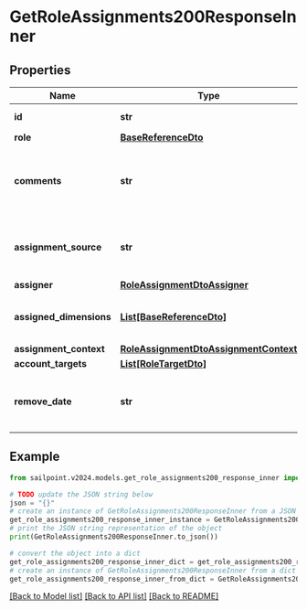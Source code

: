 # GetRoleAssignments200ResponseInner


## Properties

Name | Type | Description | Notes
------------ | ------------- | ------------- | -------------
**id** | **str** | Assignment Id | [optional] 
**role** | [**BaseReferenceDto**](BaseReferenceDto.md) |  | [optional] 
**comments** | **str** | Comments added by the user when the assignment was made | [optional] 
**assignment_source** | **str** | Source describing how this assignment was made | [optional] 
**assigner** | [**RoleAssignmentDtoAssigner**](RoleAssignmentDtoAssigner.md) |  | [optional] 
**assigned_dimensions** | [**List[BaseReferenceDto]**](BaseReferenceDto.md) | Dimensions assigned related to this role | [optional] 
**assignment_context** | [**RoleAssignmentDtoAssignmentContext**](RoleAssignmentDtoAssignmentContext.md) |  | [optional] 
**account_targets** | [**List[RoleTargetDto]**](RoleTargetDto.md) |  | [optional] 
**remove_date** | **str** | Date that the assignment will be removed | [optional] 

## Example

```python
from sailpoint.v2024.models.get_role_assignments200_response_inner import GetRoleAssignments200ResponseInner

# TODO update the JSON string below
json = "{}"
# create an instance of GetRoleAssignments200ResponseInner from a JSON string
get_role_assignments200_response_inner_instance = GetRoleAssignments200ResponseInner.from_json(json)
# print the JSON string representation of the object
print(GetRoleAssignments200ResponseInner.to_json())

# convert the object into a dict
get_role_assignments200_response_inner_dict = get_role_assignments200_response_inner_instance.to_dict()
# create an instance of GetRoleAssignments200ResponseInner from a dict
get_role_assignments200_response_inner_from_dict = GetRoleAssignments200ResponseInner.from_dict(get_role_assignments200_response_inner_dict)
```
[[Back to Model list]](../README.md#documentation-for-models) [[Back to API list]](../README.md#documentation-for-api-endpoints) [[Back to README]](../README.md)


